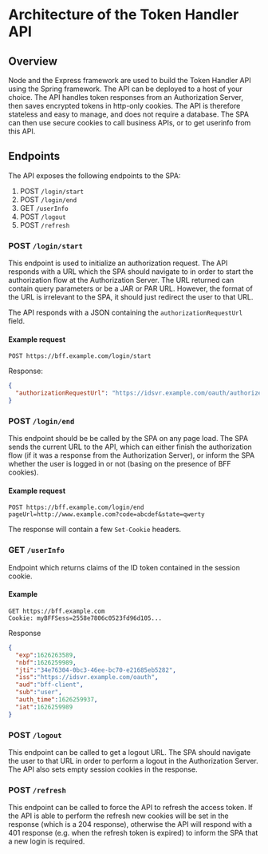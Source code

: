 # Architecture of the Token Handler API

## Overview

Node and the Express framework are used to build the Token Handler API using the Spring framework. The API can be deployed to a host of your choice. The API handles token responses from an Authorization Server, then saves encrypted tokens in http-only cookies. The API is therefore stateless and easy to manage, and does not require a database. The SPA can then use secure cookies to call business APIs, or to get userinfo from this API.

## Endpoints

The API exposes the following endpoints to the SPA:

1. POST `/login/start`
2. POST `/login/end`
3. GET `/userInfo`
4. POST `/logout`
5. POST `/refresh`

### POST `/login/start`

This endpoint is used to initialize an authorization request. The API responds with a URL which the SPA should navigate to in order to start the authorization flow at the Authorization Server. The URL returned can contain query parameters or be a JAR or PAR URL. However, the format of the URL is irrelevant to the SPA, it should just redirect the user to that URL.

The API responds with a JSON containing the `authorizationRequestUrl` field.

#### Example request

`POST https://bff.example.com/login/start`

Response:
```json
{
  "authorizationRequestUrl": "https://idsvr.example.com/oauth/authorize?client_id=bff_client&response_type=code&scope=openid%20read&redirect_uri=https://www.example.com/"
}
```

### POST `/login/end`

This endpoint should be be called by the SPA on any page load. The SPA sends the current URL to the API, which can either finish the authorization flow (if it was a response from the Authorization Server), or inform the SPA whether the user is logged in or not (basing on the presence of BFF cookies).

#### Example request

```http
POST https://bff.example.com/login/end
pageUrl=http://www.example.com?code=abcdef&state=qwerty
```

The response will contain a few `Set-Cookie` headers.

### GET `/userInfo`

Endpoint which returns claims of the ID token contained in the session cookie.

#### Example

```http
GET https://bff.example.com
Cookie: myBFFSess=2558e7806c0523fd96d105...
```

Response

```json
{
  "exp":1626263589,
  "nbf":1626259989,
  "jti":"34e76304-0bc3-46ee-bc70-e21685eb5282",
  "iss":"https://idsvr.example.com/oauth",
  "aud":"bff-client",
  "sub":"user",
  "auth_time":1626259937,
  "iat":1626259989
}
```

### POST `/logout`

This endpoint can be called to get a logout URL. The SPA should navigate the user to that URL in order to perform a logout in the Authorization Server. The API also sets empty session cookies in the response. 

### POST `/refresh`

This endpoint can be called to force the API to refresh the access token. If the API is able to perform the refresh new cookies will be set in the response (which is a 204 response), otherwise the API will respond with a 401 response (e.g. when the refresh token is expired) to inform the SPA that a new login is required. 
